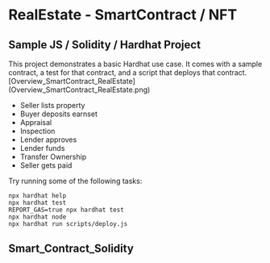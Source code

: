 # RealEstate - SmartContract / NFT
##  Sample  JS / Solidity / Hardhat Project

This project demonstrates a basic Hardhat use case. It comes with a sample contract, a test for that contract, and a script that deploys that contract.
 [Overview_SmartContract_RealEstate] (Overview_SmartContract_RealEstate.png)
  * Seller lists property
  * Buyer deposits earnset
  * Appraisal
  * Inspection
  * Lender approves
  * Lender funds
  * Transfer Ownership
  * Seller gets paid 

Try running some of the following tasks:

```shell
npx hardhat help
npx hardhat test
REPORT_GAS=true npx hardhat test
npx hardhat node
npx hardhat run scripts/deploy.js
```
## Smart_Contract_Solidity
